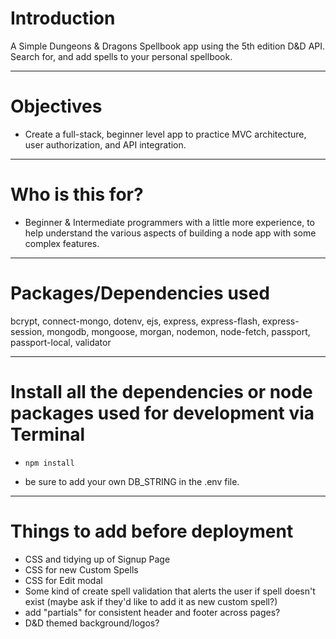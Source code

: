 # Introduction

A Simple Dungeons & Dragons Spellbook app using the 5th edition D&D API. Search for, and add spells to your personal spellbook.

---

# Objectives

 - Create a full-stack, beginner level app to practice MVC architecture, user authorization, and API integration.

---

# Who is this for? 

- Beginner & Intermediate programmers with a little more experience, to help understand the various aspects of building a node app with some complex features.

---

# Packages/Dependencies used 

bcrypt, connect-mongo, dotenv, ejs, express, express-flash, express-session, mongodb, mongoose, morgan, nodemon, node-fetch, passport, passport-local, validator

---

# Install all the dependencies or node packages used for development via Terminal

- `npm install`

- be sure to add your own DB_STRING in the .env file. 

---

# Things to add before deployment
- CSS and tidying up of Signup Page
- CSS for new Custom Spells
- CSS for Edit modal
- Some kind of create spell validation that alerts the user if spell doesn't exist (maybe ask if they'd like to add it as new custom spell?)
- add "partials" for consistent header and footer across pages?
- D&D themed background/logos?

